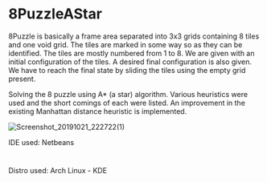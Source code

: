 # 8PuzzleAStar

8Puzzle is basically a frame area separated into 3x3 grids containing 8 tiles and one void grid. The tiles are marked in some way so as they can be identified. The tiles are mostly numbered from 1 to 8. We are given with an initial configuration of the tiles. A desired final configuration is also given. We have to reach the final state by sliding the tiles using the empty grid present.

Solving the 8 puzzle using A* (a star) algorithm. Various heuristics were used and the short comings of each were listed. An improvement in the existing Manhattan distance heuristic is implemented.

![Screenshot_20191021_222722(1)](https://user-images.githubusercontent.com/37044387/67254558-1186fc00-f454-11e9-9d13-ebebf3d6805e.png)

IDE used: Netbeans
#
Distro used: Arch Linux - KDE
